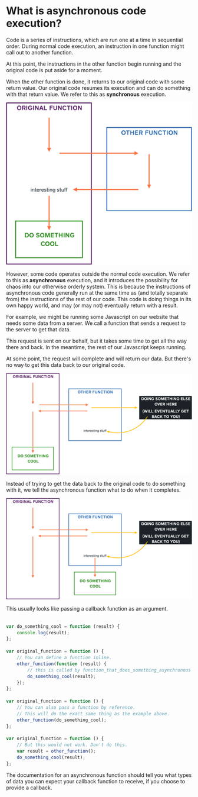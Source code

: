 # What is asynchronous code execution?

Code is a series of instructions, which are run one at a time in sequential order. During normal code execution, an instruction in one function might call out to another function.

At this point, the instructions in the other function begin running and the original code is put aside for a moment.

When the other function is done, it returns to our original code with some return value. Our original code resumes its execution and can do something with that return value. We refer to this as **synchronous** execution.

![Synchronous Diagram](images/diagram_async_01.png)

However, some code operates outside the normal code execution. We refer to this as **asynchronous** execution, and it introduces the possibility for chaos into our otherwise orderly system. This is because the instructions of asynchronous code generally run at the same time as (and totally separate from) the instructions of the rest of our code. This code is doing things in its own happy world, and may (or may not) eventually return with a result.

For example, we might be running some Javascript on our website that needs some data from a server. We call a function that sends a request to the server to get that data.

This request is sent on our behalf, but it takes some time to get all the way there and back. In the meantime, the rest of our Javascript keeps running.

At some point, the request will complete and will return our data. But there's no way to get this data back to our original code.

![Asynchronous Diagram](images/diagram_async_02.png)

Instead of trying to get the data back to the original code to do something with it, we tell the asynchronous function what to do when it completes.

![Promises Diagram](images/diagram_async_03.png)

This usually looks like passing a callback function as an argument.

```javascript

var do_something_cool = function (result) {
    console.log(result);
};

var original_function = function () {
    // You can define a function inline.
    other_function(function (result) {
        // this is called by function_that_does_something_asynchronous
        do_something_cool(result);
    });
};

var original_function = function () {
    // You can also pass a function by reference.
    // This will do the exact same thing as the example above.
    other_function(do_something_cool);
};

var original_function = function () {
    // But this would not work. Don't do this.
    var result = other_function();
    do_something_cool(result);
};
```

The documentation for an asynchronous function should tell you what types of data you can expect your callback function to receive, if you choose to provide a callback.